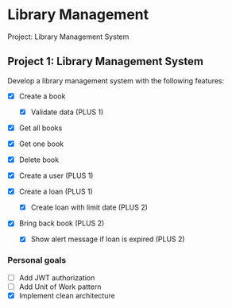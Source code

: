 # Library Management

Project: Library Management System

## Project 1: Library Management System

Develop a library management system with the following features:

* [x] Create a book

    * [x] Validate data (PLUS 1)

* [x] Get all books

* [x] Get one book

* [x] Delete book

* [x] Create a user (PLUS 1)

* [x] Create a loan (PLUS 1)

    * [x] Create loan with limit date (PLUS 2)

* [x] Bring back book (PLUS 2)
    * [x] Show alert message if loan is expired (PLUS 2)

### Personal goals

* [ ] Add JWT authorization
* [ ] Add Unit of Work pattern
* [x] Implement clean architecture